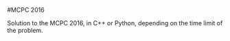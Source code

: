#MCPC 2016

Solution to the MCPC 2016, in C++ or Python, depending on the time limit of the problem.
